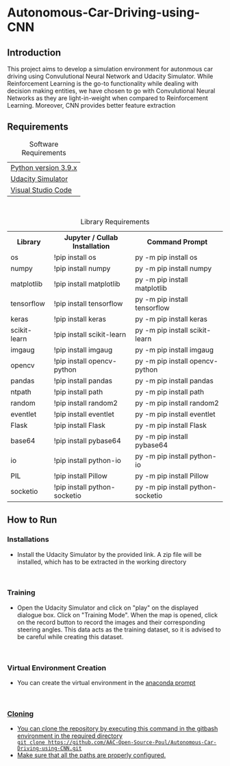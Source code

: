 # Autonomous-Car-Driving-using-CNN

<h2>Introduction</h2>
<p>This project aims to develop a simulation environment for autonmous car driving using Convulutional Neural Network and Udacity Simulator. While Reinforcement Learning is the go-to functionality while dealing with decision making entities, we have chosen to go with Convulutional Neural Networks as they are light-in-weight when compared to Reinforcement Learning. Moreover, CNN provides better feature extraction</p>

<h2>Requirements</h2>
<table>
  <caption>Software Requirements</caption>
  <tr>
    <td><a href = "https://www.python.org/downloads/" >Python version 3.9.x</td>
  </tr>
  <tr>
    <td><a href = "https://github.com/udacity/self-driving-car-sim">Udacity Simulator</td>
  </tr>
  <tr>
    <td><a href = "https://code.visualstudio.com">Visual Studio Code</td>
  </tr>
</table>

<br>
      
<table>
  <caption>Library Requirements</caption>
  <tr>
    <th>Library</th>
    <th>Jupyter / Cullab Installation</th>
    <th>Command Prompt</th>
  </tr>
  
  <tr>
    <td>os</td>
    <td>!pip install os</td>
    <td>py -m pip install os</td>
  </tr>
  
  <tr>
    <td>numpy</td>
    <td>!pip install numpy</td>
    <td>py -m pip install numpy</td>
  </tr>
  
  <tr>
    <td>matplotlib</td>
    <td>!pip install matplotlib</td>
    <td>py -m pip install matplotlib</td>
  </tr>
  
  <tr>
    <td>tensorflow</td>
    <td>!pip install tensorflow</td>
    <td>py -m pip install tensorflow</td>
  </tr>
  
 <tr>
    <td>keras</td>
    <td>!pip install keras</td>
    <td>py -m pip install keras</td>
  </tr> 

   <tr>
    <td>scikit-learn</td>
    <td>!pip install scikit-learn</td>
    <td>py -m pip install scikit-learn</td>
  </tr>

   <tr>
    <td>imgaug</td>
    <td>!pip install imgaug</td>
    <td>py -m pip install imgaug</td>
  </tr>

   <tr>
    <td>opencv</td>
    <td>!pip install opencv-python</td>
    <td>py -m pip install opencv-python</td>
  </tr>

   <tr>
    <td>pandas</td>
    <td>!pip install pandas</td>
    <td>py -m pip install pandas</td>
  </tr>

   <tr>
    <td>ntpath</td>
    <td>!pip install path</td>
    <td>py -m pip install path</td>
  </tr>

   <tr>
    <td>random</td>
    <td>!pip install random2</td>
    <td>py -m pip install random2</td>
  </tr>

   <tr>
    <td>eventlet</td>
    <td>!pip install eventlet</td>
    <td>py -m pip install eventlet</td>
  </tr>

   <tr>
    <td>Flask</td>
    <td>!pip install Flask</td>
    <td>py -m pip install Flask</td>
  </tr>

   <tr>
    <td>base64</td>
    <td>!pip install pybase64</td>
    <td>py -m pip install pybase64</td>
  </tr>

   <tr>
    <td>io</td>
    <td>!pip install python-io</td>
    <td>py -m pip install python-io</td>
  </tr>

   <tr>
    <td>PIL</td>
    <td>!pip install Pillow</td>
    <td>py -m pip install Pillow</td>
  </tr>

   <tr>
    <td>socketio</td>
    <td>!pip install python-socketio</td>
    <td>py -m pip install python-socketio</td>
  </tr>
  
</table>

<h2>How to Run</h2>
<h3>Installations</h3>
<ul>
  <li>Install the Udacity Simulator by the provided link. A zip file will be installed, which has to be extracted in the working directory</li>
</ul>
<br>
<h3>Training</h3>
<ul>
  <li>Open the Udacity Simulator and click on "play" on the displayed dialogue box. Click on "Training Mode". When the map is opened, click on the record button to record the images and their corresponding steering angles. This data acts as the training dataset, so it is advised to be careful while creating this dataset.</li>
</ul>
<br>
<h3>Virtual Environment Creation</h3>
<ul>
  <li>You can create the virtual environment in the <a href = "https://www.anaconda.com/download">anaconda prompt</li>
</ul>
<br>
<h3>Cloning</h3>
<ul>
  <li>You can clone the repository by executing this command in the gitbash environment in the required directory</li>
  <code>git clone https://github.com/AAC-Open-Source-Poul/Autonomous-Car-Driving-using-CNN.git</code>
  <li>Make sure that all the paths are properly configured. </li>
</ul>

